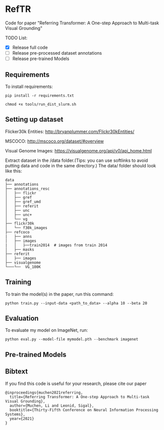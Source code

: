# RefTR

Code for paper "Referring Transformer: A One-step Approach to Multi-task Visual Grounding"

TODO List:
- [x] Release full code
- [ ] Release pre-processed dataset annotations
- [ ] Release pre-trained Models

## Requirements

To install requirements:

```setup
pip install -r requirements.txt
```

```
chmod +x tools/run_dist_slurm.sh 
```

## Setting up dataset
Flicker30k Entities: http://bryanplummer.com/Flickr30kEntities/

MSCOCO: http://mscoco.org/dataset/#overview

Visual Genome Images: https://visualgenome.org/api/v0/api_home.html

Extract dataset in the /data folder.(Tips: you can use softlinks to avoid putting data and code in the same directory.)
The data/ folder should look like this:
```
data
├── annotations
├── annotations_resc
│   ├── flickr
│   ├── gref
│   ├── gref_umd
│   ├── referit
│   ├── unc
│   ├── unc+
│   └── vg
├── flickr30k
│   └── f30k_images
├── refcoco
|   ├── anns
│   ├── images
|   │   ├──train2014  # images from train 2014
│   ├── masks
├── referit
│   ├── images
├── visualgenome
└───└──  VG_100K

```

## Training

To train the model(s) in the paper, run this command:

```train
python train.py --input-data <path_to_data> --alpha 10 --beta 20
```

## Evaluation

To evaluate my model on ImageNet, run:

```eval
python eval.py --model-file mymodel.pth --benchmark imagenet
```

## Pre-trained Models

##  Bibtext

If you find this code is useful for your research, please cite our paper

```
@inproceedings{muchen2021referring,
  title={Referring Transformer: A One-step Approach to Multi-task Visual Grounding},
  author={Muchen, Li and Leonid, Sigal},
  booktitle={Thirty-Fifth Conference on Neural Information Processing Systems},
  year={2021}
}